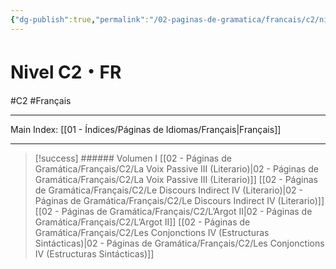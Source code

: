 ```yaml
---
{"dg-publish":true,"permalink":"/02-paginas-de-gramatica/francais/c2/nivel-c2-fr/"}
---
```



# Nivel C2・FR
#C2  #Français
___
Main Index: [[01 - Índices/Páginas de Idiomas/Français\|Français]]
___
> [!success] ###### Volumen I
 [[02 - Páginas de Gramática/Français/C2/La Voix Passive III (Literario)\|02 - Páginas de Gramática/Français/C2/La Voix Passive III (Literario)]]
 [[02 - Páginas de Gramática/Français/C2/Le Discours Indirect IV (Literario)\|02 - Páginas de Gramática/Français/C2/Le Discours Indirect IV (Literario)]]
 [[02 - Páginas de Gramática/Français/C2/L’Argot II\|02 - Páginas de Gramática/Français/C2/L’Argot II]]
 [[02 - Páginas de Gramática/Français/C2/Les Conjonctions IV (Estructuras Sintácticas)\|02 - Páginas de Gramática/Français/C2/Les Conjonctions IV (Estructuras Sintácticas)]]

